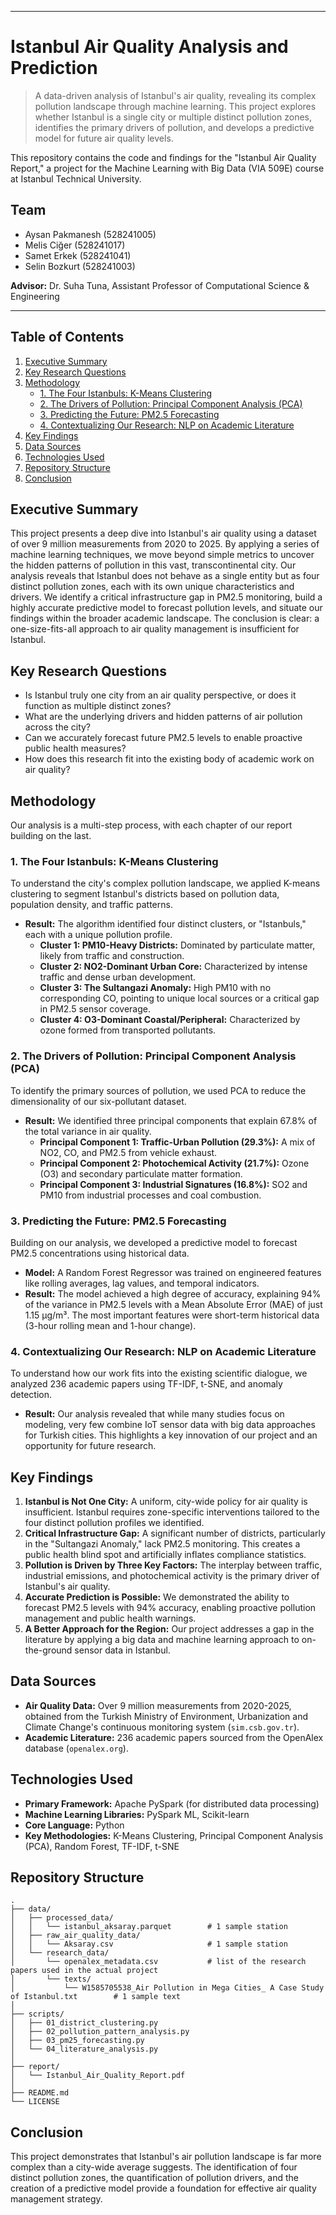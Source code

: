 

***

# Istanbul Air Quality Analysis and Prediction

> A data-driven analysis of Istanbul's air quality, revealing its complex pollution landscape through machine learning. This project explores whether Istanbul is a single city or multiple distinct pollution zones, identifies the primary drivers of pollution, and develops a predictive model for future air quality levels.

This repository contains the code and findings for the "Istanbul Air Quality Report," a project for the Machine Learning with Big Data (VIA 509E) course at Istanbul Technical University.

## Team

*   Aysan Pakmanesh (528241005)
*   Melis Ciğer (528241017)
*   Samet Erkek (528241041)
*   Selin Bozkurt (528241003)

**Advisor:** Dr. Suha Tuna, Assistant Professor of Computational Science & Engineering

***

## Table of Contents

1.  [Executive Summary](#executive-summary)
2.  [Key Research Questions](#key-research-questions)
3.  [Methodology](#methodology)
    *   [1. The Four Istanbuls: K-Means Clustering](#1-the-four-istanbuls-k-means-clustering)
    *   [2. The Drivers of Pollution: Principal Component Analysis (PCA)](#2-the-drivers-of-pollution-principal-component-analysis-pca)
    *   [3. Predicting the Future: PM2.5 Forecasting](#3-predicting-the-future-pm25-forecasting)
    *   [4. Contextualizing Our Research: NLP on Academic Literature](#4-contextualizing-our-research-nlp-on-academic-literature)
4.  [Key Findings](#key-findings)
5.  [Data Sources](#data-sources)
6.  [Technologies Used](#technologies-used)
7.  [Repository Structure](#repository-structure)
8.  [Conclusion](#conclusion)

## Executive Summary

This project presents a deep dive into Istanbul's air quality using a dataset of over 9 million measurements from 2020 to 2025. By applying a series of machine learning techniques, we move beyond simple metrics to uncover the hidden patterns of pollution in this vast, transcontinental city. Our analysis reveals that Istanbul does not behave as a single entity but as four distinct pollution zones, each with its own unique characteristics and drivers. We identify a critical infrastructure gap in PM2.5 monitoring, build a highly accurate predictive model to forecast pollution levels, and situate our findings within the broader academic landscape. The conclusion is clear: a one-size-fits-all approach to air quality management is insufficient for Istanbul.

## Key Research Questions

*   Is Istanbul truly one city from an air quality perspective, or does it function as multiple distinct zones?
*   What are the underlying drivers and hidden patterns of air pollution across the city?
*   Can we accurately forecast future PM2.5 levels to enable proactive public health measures?
*   How does this research fit into the existing body of academic work on air quality?

## Methodology

Our analysis is a multi-step process, with each chapter of our report building on the last.

### 1. The Four Istanbuls: K-Means Clustering

To understand the city's complex pollution landscape, we applied K-means clustering to segment Istanbul's districts based on pollution data, population density, and traffic patterns.

*   **Result:** The algorithm identified four distinct clusters, or "Istanbuls," each with a unique pollution profile.
    *   **Cluster 1: PM10-Heavy Districts:** Dominated by particulate matter, likely from traffic and construction.
    *   **Cluster 2: NO2-Dominant Urban Core:** Characterized by intense traffic and dense urban development.
    *   **Cluster 3: The Sultangazi Anomaly:** High PM10 with no corresponding CO, pointing to unique local sources or a critical gap in PM2.5 sensor coverage.
    *   **Cluster 4: O3-Dominant Coastal/Peripheral:** Characterized by ozone formed from transported pollutants.

### 2. The Drivers of Pollution: Principal Component Analysis (PCA)

To identify the primary sources of pollution, we used PCA to reduce the dimensionality of our six-pollutant dataset.

*   **Result:** We identified three principal components that explain 67.8% of the total variance in air quality.
    *   **Principal Component 1: Traffic-Urban Pollution (29.3%):** A mix of NO2, CO, and PM2.5 from vehicle exhaust.
    *   **Principal Component 2: Photochemical Activity (21.7%):** Ozone (O3) and secondary particulate matter formation.
    *   **Principal Component 3: Industrial Signatures (16.8%):** SO2 and PM10 from industrial processes and coal combustion.

### 3. Predicting the Future: PM2.5 Forecasting

Building on our analysis, we developed a predictive model to forecast PM2.5 concentrations using historical data.

*   **Model:** A Random Forest Regressor was trained on engineered features like rolling averages, lag values, and temporal indicators.
*   **Result:** The model achieved a high degree of accuracy, explaining 94% of the variance in PM2.5 levels with a Mean Absolute Error (MAE) of just 1.15 µg/m³. The most important features were short-term historical data (3-hour rolling mean and 1-hour change).

### 4. Contextualizing Our Research: NLP on Academic Literature

To understand how our work fits into the existing scientific dialogue, we analyzed 236 academic papers using TF-IDF, t-SNE, and anomaly detection.

*   **Result:** Our analysis revealed that while many studies focus on modeling, very few combine IoT sensor data with big data approaches for Turkish cities. This highlights a key innovation of our project and an opportunity for future research.

## Key Findings

1.  **Istanbul is Not One City:** A uniform, city-wide policy for air quality is insufficient. Istanbul requires zone-specific interventions tailored to the four distinct pollution profiles we identified.
2.  **Critical Infrastructure Gap:** A significant number of districts, particularly in the "Sultangazi Anomaly," lack PM2.5 monitoring. This creates a public health blind spot and artificially inflates compliance statistics.
3.  **Pollution is Driven by Three Key Factors:** The interplay between traffic, industrial emissions, and photochemical activity is the primary driver of Istanbul's air quality.
4.  **Accurate Prediction is Possible:** We demonstrated the ability to forecast PM2.5 levels with 94% accuracy, enabling proactive pollution management and public health warnings.
5.  **A Better Approach for the Region:** Our project addresses a gap in the literature by applying a big data and machine learning approach to on-the-ground sensor data in Istanbul.

## Data Sources

*   **Air Quality Data:** Over 9 million measurements from 2020-2025, obtained from the Turkish Ministry of Environment, Urbanization and Climate Change's continuous monitoring system (`sim.csb.gov.tr`).
*   **Academic Literature:** 236 academic papers sourced from the OpenAlex database (`openalex.org`).

## Technologies Used

*   **Primary Framework:** Apache PySpark (for distributed data processing)
*   **Machine Learning Libraries:** PySpark ML, Scikit-learn
*   **Core Language:** Python
*   **Key Methodologies:** K-Means Clustering, Principal Component Analysis (PCA), Random Forest, TF-IDF, t-SNE

## Repository Structure

```
.
├── data/
│   ├── processed_data/
│   │   └── istanbul_aksaray.parquet        # 1 sample station
│   ├── raw_air_quality_data/
│   │   └── Aksaray.csv                     # 1 sample station
│   └── research_data/
│       └── openalex_metadata.csv           # list of the research papers used in the actual project
│       └── texts/
│           └── W1585705538_Air Pollution in Mega Cities_ A Case Study of Istanbul.txt        # 1 sample text
│
├── scripts/
│   ├── 01_district_clustering.py
│   ├── 02_pollution_pattern_analysis.py
│   ├── 03_pm25_forecasting.py
│   └── 04_literature_analysis.py
│
├── report/                                 
│   └── Istanbul_Air_Quality_Report.pdf
│
├── README.md
└── LICENSE

```

## Conclusion

This project demonstrates that Istanbul's air pollution landscape is far more complex than a city-wide average suggests. The identification of four distinct pollution zones, the quantification of pollution drivers, and the creation of a predictive model provide a foundation for effective air quality management strategy.
